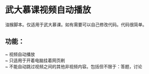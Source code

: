 # 武大慕课视频自动播放
油猴脚本。仅适用于武大慕课。如有需要可以自己修改代码。代码很简单。  

## 功能：  
~ 视频自动播放  
~ 只适用于开着电脑挂着网页刷  
~ 不能自动跳过视频之间的其他非视频内容。包括但不限于：答题，讨论  
